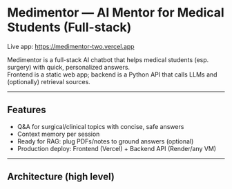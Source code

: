 # Medimentor — AI Mentor for Medical Students (Full-stack)

Live app: https://medimentor-two.vercel.app

Medimentor is a full-stack AI chatbot that helps medical students (esp. surgery) with quick, personalized answers.  
Frontend is a static web app; backend is a Python API that calls LLMs and (optionally) retrieval sources.

---

## Features
- Q&A for surgical/clinical topics with concise, safe answers
- Context memory per session
- Ready for RAG: plug PDFs/notes to ground answers (optional)
- Production deploy: Frontend (Vercel) + Backend API (Render/any VM)

---

## Architecture (high level)
